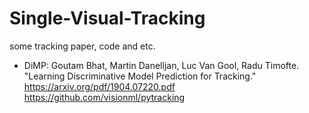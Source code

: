 # Single-Visual-Tracking
some tracking paper, code and etc.

* DiMP: Goutam Bhat, Martin Danelljan, Luc Van Gool, Radu Timofte.
"Learning Discriminative Model Prediction for Tracking."  https://arxiv.org/pdf/1904.07220.pdf   https://github.com/visionml/pytracking
